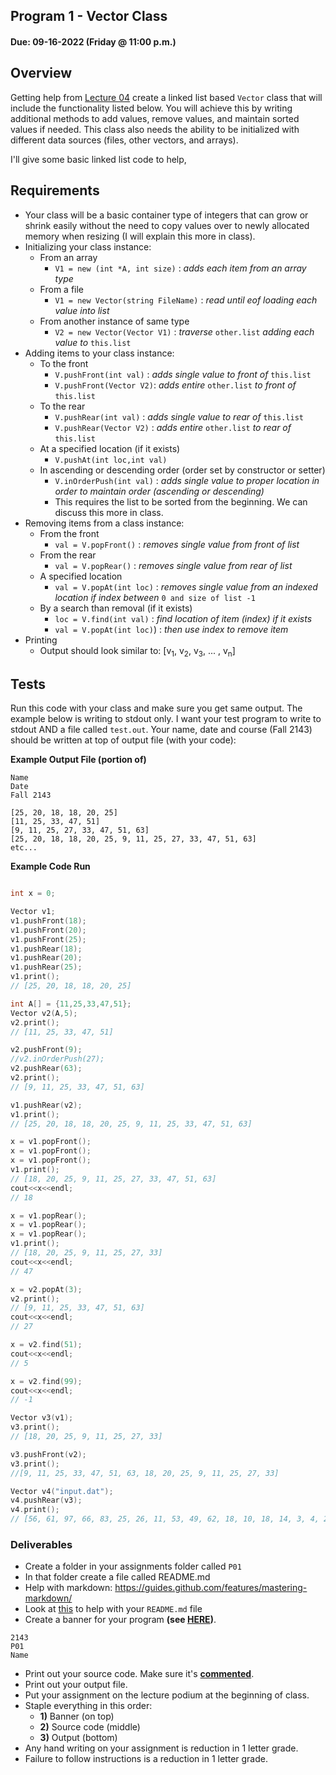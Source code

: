 ## Program 1 - Vector Class
#### Due: 09-16-2022 (Friday @ 11:00 p.m.)

## Overview

Getting help from [Lecture 04](../../Lectures/04-Day_05-06/main.cpp)  create a linked list based `Vector` class that will include the functionality listed below. You will achieve this by writing additional methods to add values, remove values, and maintain sorted values if needed. This class also needs the ability to be initialized with different data sources (files, other vectors, and arrays).

I'll give some basic linked list code to help, 

## Requirements

- Your class will be a basic container type of integers that can grow or shrink easily without the need to copy values over to newly allocated memory when resizing (I will explain this more in class).
- Initializing your class instance:
  - From an array
    - `V1 = new (int *A, int size)` : *adds each item from an array type*
  - From a file 
    - `V1 = new Vector(string FileName)` : *read until eof loading each value into list* 
  - From another instance of same type 
    - `V2 = new Vector(Vector V1)` : *traverse* `other.list` *adding each value to* `this.list`
- Adding items to your class instance:
  - To the front
    - `V.pushFront(int val)` : *adds single value to front of* `this.list`
    - `V.pushFront(Vector V2)`: *adds entire* `other.list` *to front of* `this.list`
  - To the rear
    - `V.pushRear(int val)` : *adds single value to rear of* `this.list`
    - `V.pushRear(Vector V2)` : *adds entire* `other.list` *to rear of* `this.list`
  - At a specified location (if it exists)
    - `V.pushAt(int loc,int val)`
  - In ascending or descending order (order set by constructor or setter)
    - `V.inOrderPush(int val)` : *adds single value to proper location in order to maintain order (ascending or descending)*
    - This requires the list to be sorted from the beginning. We can discuss this more in class.
- Removing items from a class instance:
  - From the front
    - `val = V.popFront()` : *removes single value from front of list*
  - From the rear
    - `val = V.popRear()` : *removes single value from rear of list*
  - A specified location
    - `val = V.popAt(int loc)` : *removes single value from an indexed location if index between* `0 and size of list -1`
  - By a search than removal (if it exists)
    - `loc = V.find(int val)`  : *find location of item (index) if it exists*
    - `val = V.popAt(int loc)`) : *then use index to remove item*
- Printing
  - Output should look similar to: [v<sub>1</sub>, v<sub>2</sub>, v<sub>3</sub>, ... , v<sub>n</sub>]
 

## Tests

Run this code with your class and make sure you get same output. The example below is writing to stdout only. I want your test program to write to stdout AND a file called `test.out`. Your name, date and course (Fall 2143) should be written at top of output file (with your code):

**Example Output File (portion of)**
```
Name
Date
Fall 2143

[25, 20, 18, 18, 20, 25]
[11, 25, 33, 47, 51]
[9, 11, 25, 27, 33, 47, 51, 63]
[25, 20, 18, 18, 20, 25, 9, 11, 25, 27, 33, 47, 51, 63]
etc...
```

**Example Code Run**
```cpp

int x = 0;

Vector v1;
v1.pushFront(18);
v1.pushFront(20);
v1.pushFront(25);
v1.pushRear(18);
v1.pushRear(20);
v1.pushRear(25);
v1.print();
// [25, 20, 18, 18, 20, 25]

int A[] = {11,25,33,47,51};
Vector v2(A,5);
v2.print();
// [11, 25, 33, 47, 51]

v2.pushFront(9);
//v2.inOrderPush(27);
v2.pushRear(63);
v2.print();
// [9, 11, 25, 33, 47, 51, 63]

v1.pushRear(v2);
v1.print();
// [25, 20, 18, 18, 20, 25, 9, 11, 25, 33, 47, 51, 63]

x = v1.popFront();
x = v1.popFront();
x = v1.popFront();
v1.print();
// [18, 20, 25, 9, 11, 25, 27, 33, 47, 51, 63]
cout<<x<<endl;
// 18

x = v1.popRear();
x = v1.popRear();
x = v1.popRear();
v1.print();
// [18, 20, 25, 9, 11, 25, 27, 33]
cout<<x<<endl;
// 47

x = v2.popAt(3);
v2.print();
// [9, 11, 25, 33, 47, 51, 63]
cout<<x<<endl;
// 27

x = v2.find(51);
cout<<x<<endl;
// 5

x = v2.find(99);
cout<<x<<endl;
// -1

Vector v3(v1);
v3.print();
// [18, 20, 25, 9, 11, 25, 27, 33]

v3.pushFront(v2);
v3.print();
//[9, 11, 25, 33, 47, 51, 63, 18, 20, 25, 9, 11, 25, 27, 33]

Vector v4("input.dat");
v4.pushRear(v3);
v4.print();
// [56, 61, 97, 66, 83, 25, 26, 11, 53, 49, 62, 18, 10, 18, 14, 3, 4, 23, 18, 24, 26, 27, 54, 14, 12, 45, 65, 98, 56, 97, 15, 84, 98, 9, 11, 25, 33, 47, 51, 63, 18, 20, 25, 9, 11, 25, 27, 33]
```

### Deliverables

- Create a folder in your assignments folder called `P01`
- In that folder create a file called README.md
- Help with markdown: https://guides.github.com/features/mastering-markdown/
- Look at [this](../../Resources/02-Readmees/README.md) to help with your `README.md` file
- Create a banner for your program **(see [HERE](../../Resources/03-Banner/README.md))**.

```
2143 
P01
Name
```

- Print out your source code. Make sure it's **[commented](../../Resources/01-Comments/README.md)**.
- Print out your output file.
- Put your assignment on the lecture podium at the beginning of class.
- Staple everything in this order:
  - **1)** Banner (on top)
  - **2)** Source code (middle)
  - **3)** Output (bottom)
- Any hand writing on your assignment is reduction in 1 letter grade.
- Failure to follow instructions is a reduction in 1 letter grade.

